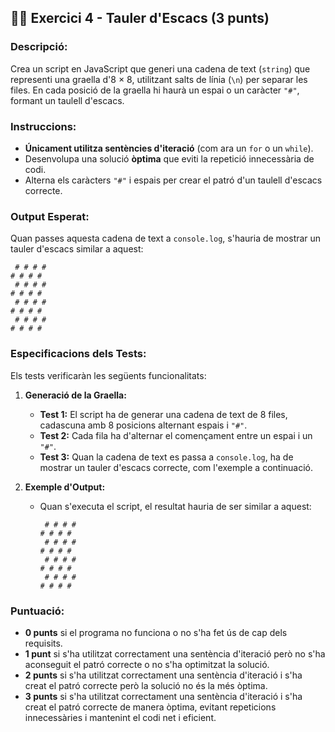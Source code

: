 ## 🏋️‍♂️ Exercici 4 - Tauler d'Escacs (3 punts)

### Descripció:
Crea un script en JavaScript que generi una cadena de text (`string`) que representi una graella d'8 × 8, utilitzant salts de línia (`\n`) per separar les files. En cada posició de la graella hi haurà un espai o un caràcter `"#"`, formant un taulell d'escacs.

### Instruccions:
- **Únicament utilitza sentències d'iteració** (com ara un `for` o un `while`).
- Desenvolupa una solució **òptima** que eviti la repetició innecessària de codi.
- Alterna els caràcters `"#"` i espais per crear el patró d'un taulell d'escacs correcte.

### Output Esperat:
Quan passes aquesta cadena de text a `console.log`, s'hauria de mostrar un tauler d'escacs similar a aquest:

```
 # # # #
# # # #
 # # # #
# # # #
 # # # #
# # # #
 # # # #
# # # #
```

### Especificacions dels Tests:
Els tests verificaràn les següents funcionalitats:

1. **Generació de la Graella:**
   - **Test 1:** El script ha de generar una cadena de text de 8 files, cadascuna amb 8 posicions alternant espais i `"#"`.
   - **Test 2:** Cada fila ha d'alternar el començament entre un espai i un `"#"`.
   - **Test 3:** Quan la cadena de text es passa a `console.log`, ha de mostrar un tauler d'escacs correcte, com l'exemple a continuació.

2. **Exemple d'Output:**
   - Quan s'executa el script, el resultat hauria de ser similar a aquest:
     ```
      # # # #
     # # # #
      # # # #
     # # # #
      # # # #
     # # # #
      # # # #
     # # # #
     ```

### Puntuació:
- **0 punts** si el programa no funciona o no s'ha fet ús de cap dels requisits.
- **1 punt** si s'ha utilitzat correctament una sentència d'iteració però no s'ha aconseguit el patró correcte o no s'ha optimitzat la solució.
- **2 punts** si s'ha utilitzat correctament una sentència d'iteració i s'ha creat el patró correcte però la solució no és la més òptima.
- **3 punts** si s'ha utilitzat correctament una sentència d'iteració i s'ha creat el patró correcte de manera òptima, evitant repeticions innecessàries i mantenint el codi net i eficient.